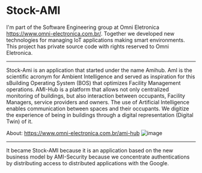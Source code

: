 # Stock-AMI

I'm part of the Software Engineering group at Omni Eletronica <https://www.omni-electronica.com.br/>. Together we developed new technologies for managing IoT applications making smart environments.
This project has private source code with rights reserved to Omni Eletronica.
<hr>

Stock-Ami is an application that started under the name Amihub.
AmI is the scientific acronym for Ambient Intelligence and served as inspiration for this sBuilding Operating System (BOS) that optimizes Facility Management operations.
​AMI-Hub is a platform that allows not only centralized monitoring of buildings, but also interaction between occupants, Facility Managers, service providers and owners. The use of Artificial Intelligence enables communication between spaces and their occupants. We digitize the experience of being in buildings through a digital representation (Digital Twin) of it.

About: https://www.omni-electronica.com.br/ami-hub
![image](https://github.com/lamecksf/stock-ami/assets/8169680/435e4819-449c-4acf-b861-c39567af71fd)
<hr>
It became Stock-AMI because it is an application based on the new business model by AMI-Security because we concentrate authentications by distributing access to distributed applications with the Google.
